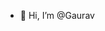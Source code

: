 - 👋 Hi, I’m @Gaurav


<!---
Ga1156/Ga1156 is a ✨ special ✨ repository because its `README.md` (this file) appears on your GitHub profile.
You can click the Preview link to take a look at your changes.
--->
